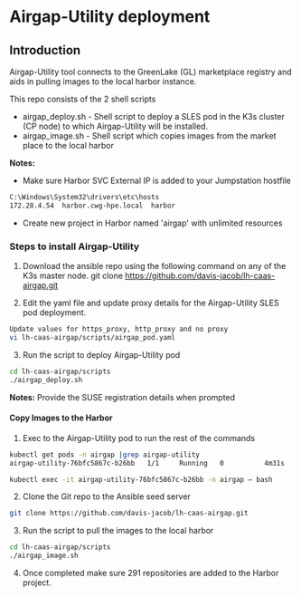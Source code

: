 # Airgap-Utility deployment

##  Introduction

Airgap-Utility tool connects to the GreenLake (GL) marketplace registry and aids in pulling images to the local harbor instance.

This repo consists of the 2 shell scripts

- airgap_deploy.sh - Shell script to deploy a SLES pod in the K3s cluster (CP node) to which Airgap-Utility will be installed.
- airgap_image.sh  - Shell script which copies images from the market place to the local harbor


**Notes:** 
- Make sure Harbor SVC External IP is added to your Jumpstation hostfile
```bash
C:\Windows\System32\drivers\etc\hosts
172.28.4.54  harbor.cwg-hpe.local  harbor
```
- Create new project in Harbor named 'airgap' with unlimited resources

### Steps to install Airgap-Utility

1.	Download the ansible repo using the following command on any of the K3s master node. git clone https://github.com/davis-jacob/lh-caas-airgap.git

2.	Edit the yaml file and update proxy details for the Airgap-Utility SLES pod deployment.
```bash
Update values for https_proxy, http_proxy and no proxy
vi lh-caas-airgap/scripts/airgap_pod.yaml
```
3.	Run the script to deploy Airgap-Utility pod 
```bash
cd lh-caas-airgap/scripts
./airgap_deploy.sh
```
**Notes:** 
Provide the SUSE registration details when prompted

#### Copy Images to the Harbor 
1.	Exec to the Airgap-Utility  pod to run the rest of the commands
```bash
kubectl get pods -n airgap |grep airgap-utility
airgap-utility-76bfc5867c-b26bb   1/1     Running   0          4m31s

kubectl exec -it airgap-utility-76bfc5867c-b26bb -n airgap – bash
```
2.	Clone the Git repo to the Ansible seed server
```bash
git clone https://github.com/davis-jacob/lh-caas-airgap.git
```
3.	Run the script to pull the images to the local harbor
```bash
cd lh-caas-airgap/scripts
./airgap_image.sh
```
4.	Once completed make sure 291 repositories are added to the Harbor project.

